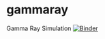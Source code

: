 # gammaray
Gamma Ray Simulation
[![Binder](https://mybinder.org/badge_logo.svg)](https://mybinder.org/v2/gh/marcocitossi/gammaray/master?urlpath=/apps/Monte_Carlo_Gamma_Ray_Simulation-2.ipynb)
